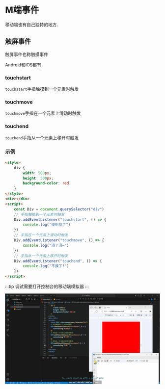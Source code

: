 # M端事件

移动端也有自己独特的地方.

## 触屏事件

触屏事件也称触摸事件

Android和IOS都有

### touchstart

`touchstart`手指触摸到一个元素时触发

### touchmove

`touchmove`手指在一个元素上滑动时触发

### touchend

`touchend`手指从一个元素上移开时触发

### 示例

```html
<style>
    div {
        width: 500px;
        height: 500px;
        background-color: red;
    }
</style>
<div></div>
<script>
    const Div = document.querySelector("div")
    // 手指触摸到一个元素时触发
    Div.addEventListener("touchstart", () => {
        console.log("摸到我了")
    })
    // 手指在一个元素上滑动时触发
    Div.addEventListener("touchmove", () => {
        console.log("滑丫滑~")
    })
    // 手指从一个元素上移开时触发
    Div.addEventListener("touchend", () => {
        console.log("不摸了?")
    })
</script>
```

:::tip
调试需要打开控制台的移动端模拟器
:::

![c18482d66446f71dbe949bcbfc479a937c6ae9c3](Assets/c18482d66446f71dbe949bcbfc479a937c6ae9c3.gif)
